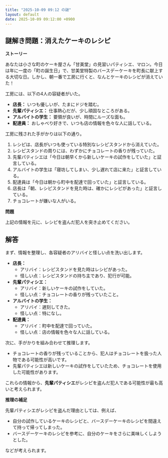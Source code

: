 ```yaml
---
title: "2025-10-09 09:12 の謎"
layout: default
date: 2025-10-09 09:12:00 +0900
---
```

## 謎解き問題：消えたケーキのレシピ

**ストーリー**

あなたは小さな町のケーキ屋さん「甘美堂」の見習いパティシエ、マロン。今日は年に一度の「町の誕生日」で、甘美堂特製のバースデーケーキを町長に献上する大切な日。しかし、朝一番で工房に行くと、なんとケーキのレシピが消えていた！

工房には、以下の4人の容疑者がいた。

*   **店長：** いつも優しいが、たまにドジを踏む。
*   **先輩パティシエ：** 仕事熱心だが、少し頑固なところがある。
*   **アルバイトの学生：** 要領が良いが、時間にルーズな面も。
*   **配達員：** おしゃべり好きで、いつも店の情報を色々な人に話している。

工房に残された手がかりは以下の通り。

1.  レシピは、店長がいつも使っている特別なレシピスタンドから消えていた。
2.  レシピスタンドの周りには、わずかにチョコレートの香りが残っていた。
3.  先輩パティシエは「今日は朝早くから新しいケーキの試作をしていた」と証言している。
4.  アルバイトの学生は「寝坊してしまい、少し遅れて店に来た」と証言している。
5.  配達員は「今日は朝から町中を配達で回っていた」と証言している。
6.  店長は「朝、レシピスタンドを見た時は、確かにレシピがあった」と証言している。
7.  チョコレートが嫌いな人がいる。

**問題**

上記の情報を元に、レシピを盗んだ犯人を突き止めてください。

## 解答

まず、情報を整理し、各容疑者のアリバイと怪しい点を洗い出します。

*   **店長：**
    *   アリバイ：レシピスタンドを見た時はレシピがあった。
    *   怪しい点：レシピスタンドの持ち主であり、犯行が可能。
*   **先輩パティシエ：**
    *   アリバイ：新しいケーキの試作をしていた。
    *   怪しい点：チョコレートの香りが残っていたこと。
*   **アルバイトの学生：**
    *   アリバイ：遅刻してきた。
    *   怪しい点：特になし。
*   **配達員：**
    *   アリバイ：町中を配達で回っていた。
    *   怪しい点：店の情報を色々な人に話している。

次に、手がかりを組み合わせて推理します。

*   チョコレートの香りが残っていることから、犯人はチョコレートを扱った人物である可能性が高いです。
*   先輩パティシエは新しいケーキの試作をしていたため、チョコレートを使用した可能性があります。

これらの情報から、**先輩パティシエ**がレシピを盗んだ犯人である可能性が最も高いと考えられます。

**推理の補足**

先輩パティシエがレシピを盗んだ理由としては、例えば、

*   自分の試作しているケーキのレシピと、バースデーケーキのレシピを間違えて持って帰ってしまった。
*   バースデーケーキのレシピを参考に、自分のケーキをさらに美味しくしようとした。

などが考えられます。
